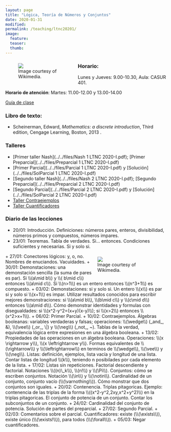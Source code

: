 ```yaml
---
layout: page
title: "Lógica, Teoría de Números y Conjuntos"
date: 2020-01-31
modified:
permalink: /teaching/ltnc20201/
image:
  feature:
  teaser:
  thumb:
---
```


<figure style="float: left; width:35%; margin-right:2%; margin-bottom:2%; margin-top:2%;">
<img src="../../images/Vennandornot.svg" />
<figcaption>Image courtesy of Wikimedia.</figcaption>
</figure>

### Horario:
  Lunes y Jueves: 9.00-10.30, Aula: CASUR 401.

**Horario de atención**:
  Martes: 11.00-12.00 y 13.00-14.00

[Guía de clase](../../files/ltnc20201.doc)

### Libro de texto:
+ Scheinerman, Edward, _Mathematics: a discrete introduction_, Third edition, Cengage Learning, Boston, 2013 .

### Talleres
+ [Primer taller Nash](../../files/Nash 1 LTNC 2020-I.pdf); [Primer Preparcial](../../files/Preparcial 1 LTNC 2020-I.pdf)
+ [Primer Parcial](../../files/Parcial 1 LTNC 2020-I.pdf) y [Solución](../../files/SolParcial 1 LTNC 2020-I.pdf)
+ [Segundo taller Nash](../../files/Nash 2 LTNC 2020-I.pdf); [Segundo Preparcial](../../files/Preparcial 2 LTNC 2020-I.pdf)
+ [Segundo Parcial](../../files/Parcial 2 LTNC 2020-I.pdf) y [Solución](../../files/SolParcial 2 LTNC 2020-I.pdf)
+ [Taller Contraejemplos](../../files/TallerContraejemplos.pdf)
+ [Taller Cuantificadores](../../files/TallerCuantificadores.pdf)


### Diario de las lecciones
+ 20/01: Introducción. Definiciones: números pares, enteros, divisibilidad, números primos y compuestos, números impares.
+ 23/01: Teoremas. Tabla de verdades. Si... entonces. Condiciones suficientes y necesarias. Si y solo si.
<figure style="float: right; width:35%; margin-left:2%; margin-bottom:2%; margin-top:2%;">
<img src="../../images/Atene.jpg"/>
<figcaption>Image courtesy of Wikimedia.</figcaption>
</figure>
+ 27/01: Conectores lógicos: y, o, no. Nombres de enuciandos. Vacuidades.
+ 30/01: Demonstaciones: una demonstación sencilla (la suma de pares es par). Si \\(a\mid b\\) y \\( b\mid c\\) entonces \\(a\mid c\\). Si \\(n>1\\) es un entero entonces \\(n^3+1\\) es compuesto.
+ 03/02: Demonstaciones: si y solo si. Un entero \\(x\\) es par si y solo si \\(x+1\\) es impar. Utilizar resultados conocidos para escribir mejores demonstraciones: si \\(a\mid b\\), \\(b\mid c\\) y \\(c\mid d\\) entonces \\(a\mid d\\). Cómo demonstrar identidades y formulas con disegualdades: si \\(x^2-y^2=(x+y)(x-y)\\); si \\(x>2\\) entonces \\(x^2>x+1\\).
+ 06/02: Primer Parcial.
+ 10/02: Contraejemplos. Álgebras booleanas: variables verdaderas y falsas; operaciones: \\(\wedge\\) (_and_, &), \\(\vee\\) (_or_, \|) y \\(\neg\\) (_not_, ~). Tablas de la verdad, equivalencia lógica entre expresiones en una álgebra booleana.
+ 13/02: Propiedades de las operaciones en un álgebra booleana. Operaciones: \\(x \rightarrow y\\), \\(x \leftrightarrow y\\). Formas equivalentes de \\(\rightarrow\\) y \\(\leftrightarrow\\) en terminos de \\(\wedge\\), \\(\vee\\) y \\(\neg\\). Listas: definición, ejemplos, lista vacía y longitud de una lista. Contar listas de longitud \\(k\\), teniendo n posibilades por cada elemento de la lista.
+ 17/02: Listas sin repeticiones. Factorial descendiente y factorial. Notaciones \\((n)\_k\\), \\(n!\\) y \\(\Pi\\). Conjuntos: cómo se escriben conjuntos. Notación \\(\in\\) y \\(\notin\\). Cardinalidad de un conjunto, conjunto vacío (\\(\varnothing\\)). Cómo monstrar que dos conjuntos son iguales.
+ 20/02: Contenencia. Triplas pitagoricas. Ejemplo: contenencia de las triplas de la forma \\((x^2-y^2,2xy,x^2+y^2)\\) en la triplas pitagoricas. El conjunto de potencia de un conjunto. Contar los subconjuntos de un conjunto.
+ 24/02: Cardinalidad del conjunto de potencia. Solución de partes del preparcial.
+ 27/02: Segundo Parcial.
+ 02/03: Comentarios sobre el parcial. Cuantificadores: existe (\\(\exists\\)), existe único (\\(\exists!\\)), para todos (\\(\forall\\)).
+ 05/03: Negar cuantificadores.
